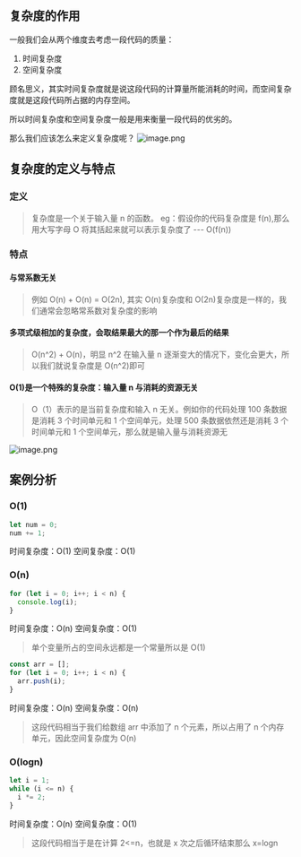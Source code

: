 ## 复杂度的作用

一般我们会从两个维度去考虑一段代码的质量：

1. 时间复杂度
1. 空间复杂度

顾名思义，其实时间复杂度就是说这段代码的计算量所能消耗的时间，而空间复杂度就是这段代码所占据的内存空间。

所以时间复杂度和空间复杂度一般是用来衡量一段代码的优劣的。

那么我们应该怎么来定义复杂度呢？
![image.png](https://cdn.nlark.com/yuque/0/2020/png/2705850/1606953725697-beedfd24-126b-4e4f-97cc-28d93d2321e1.png#align=left&display=inline&height=78&margin=%5Bobject%20Object%5D&name=image.png&originHeight=155&originWidth=198&size=27501&status=done&style=none&width=99)

## 复杂度的定义与特点

### 定义

> 复杂度是一个关于输入量 n 的函数。
> eg：假设你的代码复杂度是 f(n),那么用大写字母 O 将其括起来就可以表示复杂度了 --- O(f(n))

### 特点

#### 与常系数无关

> 例如 O(n) + O(n) = O(2n), 其实 O(n)复杂度和 O(2n)复杂度是一样的，我们通常会忽略常系数对复杂度的影响

#### 多项式级相加的复杂度，会取结果最大的那一个作为最后的结果

> O(n^2) + O(n)，明显 n^2 在输入量 n 逐渐变大的情况下，变化会更大，所以我们就说复杂度是 O(n^2)即可

#### O(1)是一个特殊的复杂度：输入量 n 与消耗的资源无关

> O（1）表示的是当前复杂度和输入 n 无关。例如你的代码处理 100 条数据是消耗 3 个时间单元和 1 个空间单元，处理 500 条数据依然还是消耗 3 个时间单元和 1 个空间单元，那么就是输入量与消耗资源无

![image.png](https://cdn.nlark.com/yuque/0/2021/png/2705850/1612220986085-7033d2c5-66bb-4608-8177-b3105aa878a9.png#align=left&display=inline&height=337&margin=%5Bobject%20Object%5D&name=image.png&originHeight=1346&originWidth=1412&size=1576566&status=done&style=none&width=353)

## 案例分析

### O(1)

```javascript
let num = 0;
num += 1;
```

时间复杂度：O(1)
空间复杂度：O(1)

### O(n)

```javascript
for (let i = 0; i++; i < n) {
  console.log(i);
}
```

时间复杂度：O(n)
空间复杂度：O(1)

> 单个变量所占的空间永远都是一个常量所以是 O(1)

```javascript
const arr = [];
for (let i = 0; i++; i < n) {
  arr.push(i);
}
```

时间复杂度：O(n)
空间复杂度：O(n)

> 这段代码相当于我们给数组 arr 中添加了 n 个元素，所以占用了 n 个内存单元，因此空间复杂度为 O(n)

### O(logn)

```javascript
let i = 1;
while (i <= n) {
  i *= 2;
}
```

时间复杂度：O(n)
空间复杂度：O(1)

> 这段代码相当于是在计算 2<=n，也就是 x 次之后循环结束那么 x=logn
